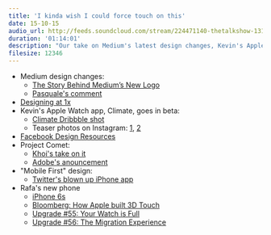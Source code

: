 ```yaml
---
title: 'I kinda wish I could force touch on this'
date: 15-10-15
audio_url: http://feeds.soundcloud.com/stream/224471140-thetalkshow-131a.mp3
duration: '01:14:01'
description: "Our take on Medium's latest design changes, Kevin's Apple Watch app is now in beta and Rafa gets his new iPhone."
filesize: 12346
---
```

- Medium design changes:
  - [The Story Behind Medium’s New Logo](https://medium.com/the-story/the-story-behind-medium-s-new-logo-4cd3e143dfcf)
  - [Pasquale's comment](https://medium.com/@pasql/is-this-a-joke-160d6163cea8)
- [Designing at 1x](https://medium.com/sketch-app-sources/designing-at-1x-33240842180c)
- Kevin's Apple Watch app, Climate, goes in beta:
  - [Climate Dribbble shot](https://dribbble.com/shots/2284231-Climate-Weather-app-for-Apple-Watch)
  - Teaser photos on Instagram: [1](https://instagram.com/p/6aRr4TK-rX/), [2](https://instagram.com/p/6dIK2IK-hM/)
- [Facebook Design Resources](http://facebook.github.io/design/)
- Project Comet:
  - [Khoi's take on it](http://www.subtraction.com/2015/10/05/project-comet/)
  - [Adobe's anouncement](http://blogs.adobe.com/creativecloud/introducing-project-comet-a-new-tool-for-designing-and-prototyping-user-experiences/)
- "Mobile First" design:
  - [Twitter's blown up iPhone app](https://blog.twitter.com/2015/building-a-more-unified-twitter-for-ios)
- Rafa's new phone
  - [iPhone 6s](http://www.apple.com/ca/iphone-6s/)
  - [Bloomberg: How Apple built 3D Touch](http://www.bloomberg.com/features/2015-how-apple-built-3d-touch-iphone-6s/)
  - [Upgrade #55: Your Watch is Full](http://www.relay.fm/upgrade/55)
  - [Upgrade #56: The Migration Experience](http://www.relay.fm/upgrade/56)
